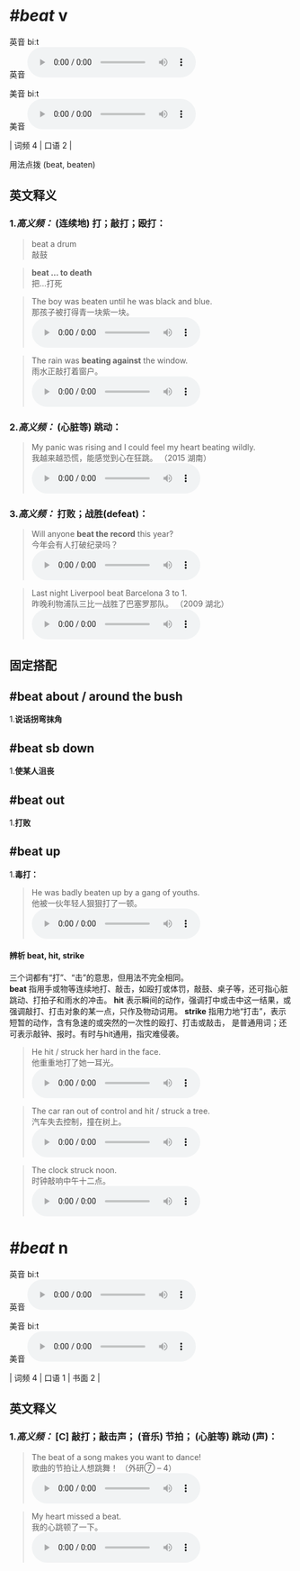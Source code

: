 # ***\#beat*** v
英音 biːt  
英音
<audio src="./media/beat-B.aac" controls="controls"></audio>

美音 biːt  
美音
<audio src="./media/beat.aac" controls="controls"></audio>



| 词频 4 | 口语 2 |  

用法点拨  (beat, beaten)

英文释义
---
### 1.*高义频：* **(连续地) 打；敲打；殴打：**  

 > beat a drum   
 > 敲鼓    

 > **beat ... to death**  
 > 把…打死    

 > The boy was beaten until he was black and blue.   
 > 那孩子被打得青一块紫一块。    
<audio src="./media/1-beat.aac" controls="controls"></audio>

 > The rain was **beating against** the window.   
 > 雨水正敲打着窗户。    
<audio src="./media/2-beat.aac" controls="controls"></audio>

### 2.*高义频：* **(心脏等) 跳动：**  

 > My panic was rising and I could feel my heart beating wildly.  
 > 我越来越恐慌，能感觉到心在狂跳。  （2015 湖南）  
<audio src="./media/P45 beat-2.aac" controls="controls"></audio>

### 3.*高义频：* **打败；战胜(defeat)：**  

 > Will anyone **beat the record** this year?  
 > 今年会有人打破纪录吗？    
<audio src="./media/3-beat.aac" controls="controls"></audio>

 > Last night Liverpool beat Barcelona 3 to 1.  
 > 昨晚利物浦队三比一战胜了巴塞罗那队。  （2009 湖北）  
<audio src="./media/bear-102_AAC.aac" controls="controls"></audio>


固定搭配
---
## \#beat about / around the bush
1.**说话拐弯抹角**  

## \#beat sb down
1.**使某人沮丧**  

## \#beat out
1.**打败**  

## \#beat up 
1.**毒打：**  

 > He was badly beaten up by a gang of youths.   
 > 他被一伙年轻人狠狠打了一顿。    
<audio src="./media/P46 beat1.aac" controls="controls"></audio>

#### 辨析 beat, hit, strike
三个词都有“打”、“击”的意思，但用法不完全相同。  
**beat** 指用手或物等连续地打、敲击，如殴打或体罚，敲鼓、桌子等，还可指心脏跳动、打拍子和雨水的冲击。
**hit** 表示瞬间的动作，强调打中或击中这一结果，或强调敲打、打击对象的某一点，只作及物动词用。
**strike** 指用力地“打击”，表示短暂的动作，含有急速的或突然的一次性的殴打、打击或敲击， 是普通用词；还可表示敲钟、报时。有时与hit通用，指灾难侵袭。
 > He hit / struck her hard in the face.  
 > 他重重地打了她一耳光。    
<audio src="./media/10-beat.aac" controls="controls"></audio>

 > The car ran out of control and hit / struck a tree.  
 > 汽车失去控制，撞在树上。    
<audio src="./media/11-beat.aac" controls="controls"></audio>

 > The clock struck noon.  
 > 时钟敲响中午十二点。    
<audio src="./media/12-beat.aac" controls="controls"></audio>



# ***\#beat*** n
英音 biːt  
英音
<audio src="./media/beat-B.aac" controls="controls"></audio>

美音 biːt  
美音
<audio src="./media/beat.aac" controls="controls"></audio>



| 词频 4 | 口语 1 | 书面 2 |  

英文释义
---
### 1.*高义频：* **[C] 敲打；敲击声； (音乐) 节拍； (心脏等) 跳动 (声)：**  

 > The beat of a song makes you want to dance!   
 > 歌曲的节拍让人想跳舞！  （外研⑦ – 4）  
<audio src="./media/14-beat.aac" controls="controls"></audio>

 > My heart missed a beat.   
 > 我的心跳顿了一下。    
<audio src="./media/15-beat.aac" controls="controls"></audio>


